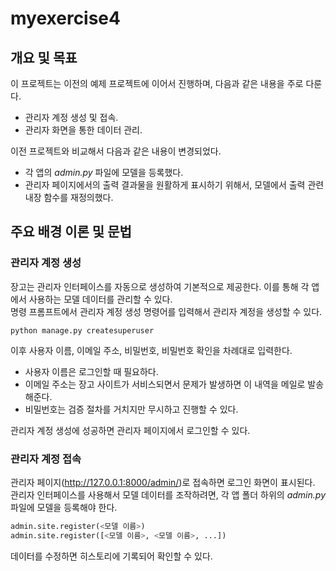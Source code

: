 # myexercise4

## 개요 및 목표

이 프로젝트는 이전의 예제 프로젝트에 이어서 진행하며, 다음과 같은 내용을 주로 다룬다.

- 관리자 계정 생성 및 접속.
- 관리자 화면을 통한 데이터 관리.

이전 프로젝트와 비교해서 다음과 같은 내용이 변경되었다.

- 각 앱의 *admin.py* 파일에 모델을 등록했다.
- 관리자 페이지에서의 출력 결과물을 원활하게 표시하기 위해서, 모델에서 출력 관련 내장 함수를 재정의했다.

## 주요 배경 이론 및 문법

### 관리자 계정 생성

장고는 관리자 인터페이스를 자동으로 생성하여 기본적으로 제공한다. 이를 통해 각 앱에서 사용하는 모델 데이터를 관리할 수 있다.  
명령 프롬프트에서 관리자 계정 생성 명령어를 입력해서 관리자 계정을 생성할 수 있다.

```shell
python manage.py createsuperuser
```

이후 사용자 이름, 이메일 주소, 비밀번호, 비밀번호 확인을 차례대로 입력한다.

- 사용자 이름은 로그인할 때 필요하다.
- 이메일 주소는 장고 사이트가 서비스되면서 문제가 발생하면 이 내역을 메일로 발송해준다.
- 비밀번호는 검증 절차를 거치지만 무시하고 진행할 수 있다.

관리자 계정 생성에 성공하면 관리자 페이지에서 로그인할 수 있다.

### 관리자 계정 접속

관리자 페이지(http://127.0.0.1:8000/admin/)로 접속하면 로그인 화면이 표시된다.  
관리자 인터페이스를 사용해서 모델 데이터를 조작하려면, 각 앱 폴더 하위의 *admin.py* 파일에 모델을 등록해야 한다.

```python
admin.site.register(<모델 이름>)
admin.site.register([<모델 이름>, <모델 이름>, ...])
```

데이터를 수정하면 히스토리에 기록되어 확인할 수 있다.
